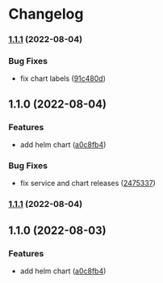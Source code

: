 # Changelog


### [1.1.1](https://github.com/muhlba91/kea-container/compare/chart/kea/v1.1.0...chart/kea/v1.1.1) (2022-08-04)


### Bug Fixes

* fix chart labels ([91c480d](https://github.com/muhlba91/kea-container/commit/91c480dfb6a887f7bac5d29b9feec66b4d8430bb))

## 1.1.0 (2022-08-04)


### Features

* add helm chart ([a0c8fb4](https://github.com/muhlba91/kea-container/commit/a0c8fb410edfceecae82e4feca419491e98cfffb))


### Bug Fixes

* fix service and chart releases ([2475337](https://github.com/muhlba91/kea-container/commit/2475337083bae94fa1cd4f279720e5dd7752e5fd))

### [1.1.1](https://github.com/muhlba91/kea-container/compare/chart/kea/v1.1.0...chart/kea/v1.1.1) (2022-08-04)

## 1.1.0 (2022-08-03)


### Features

* add helm chart ([a0c8fb4](https://github.com/muhlba91/kea-container/commit/a0c8fb410edfceecae82e4feca419491e98cfffb))
